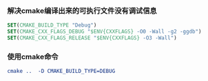 ### 解决cmake编译出来的可执行文件没有调试信息

```cmake
SET(CMAKE_BUILD_TYPE "Debug")
SET(CMAKE_CXX_FLAGS_DEBUG "$ENV{CXXFLAGS} -O0 -Wall -g2 -ggdb")
SET(CMAKE_CXX_FLAGS_RELEASE "$ENV{CXXFLAGS} -O3 -Wall")
```

### 

### 使用cmake命令

```cmake
cmake ..  -D CMAKE_BUILD_TYPE=DEBUG
```



